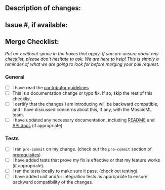 ## Description of changes:

<!--
Please briefly describe your change, including what problem the change fixes, and any context
necessary for understanding the change
-->

## Issue #, if available:

<!--
Please include any issues related to this pull request, including 'Fixes' if the issue is resolved
by this pull request.
Example:
- Fixes #42
- Related to #1234
-->

## Merge Checklist:
_Put an `x` without space in the boxes that apply. If you are unsure about any checklist, please don't hesitate to ask. We are here to help! This is simply a reminder of what we are going to look for before merging your pull request._

### General
- [ ] I have read the [contributor guidelines](https://github.com/mosaicml/streaming/blob/main/CONTRIBUTING.md)
- [ ] This is a documentation change or typo fix. If so, skip the rest of this checklist.
- [ ] I certify that the changes I am introducing will be backward compatible, and I have discussed concerns about this, if any, with the MosaicML team.
- [ ] I have updated any necessary documentation, including [README](https://github.com/mosaicml/streaming/blob/main/README.md) and [API docs](https://github.com/mosaicml/streaming/tree/main/docs) (if appropriate).

### Tests
- [ ] I ran `pre-commit` on my change. (check out the `pre-commit` section of [prerequisites](https://github.com/mosaicml/streaming/blob/main/CONTRIBUTING.md#prerequisites))
- [ ] I have added tests that prove my fix is effective or that my feature works (if appropriate).
- [ ] I ran the tests locally to make sure it pass. (check out [testing](https://github.com/mosaicml/streaming/blob/main/CONTRIBUTING.md#running-tests))
- [ ] I have added unit and/or integration tests as appropriate to ensure backward compatibility of the changes.

<!--
Thanks so much for contributing to Streaming! We really appreciate it :)
-->

